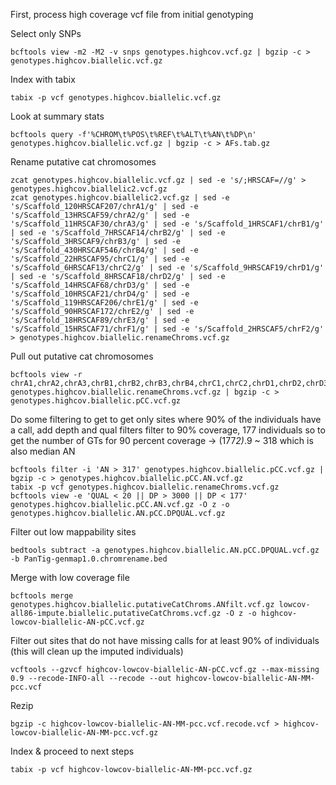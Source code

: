 First, process high coverage vcf file from initial genotyping

Select only SNPs
```
bcftools view -m2 -M2 -v snps genotypes.highcov.vcf.gz | bgzip -c > genotypes.highcov.biallelic.vcf.gz
```

Index with tabix
```
tabix -p vcf genotypes.highcov.biallelic.vcf.gz
```

Look at summary stats
```
bcftools query -f'%CHROM\t%POS\t%REF\t%ALT\t%AN\t%DP\n' genotypes.highcov.biallelic.vcf.gz | bgzip -c > AFs.tab.gz
```
Rename putative cat chromosomes 
```
zcat genotypes.highcov.biallelic.vcf.gz | sed -e 's/;HRSCAF=//g' > genotypes.highcov.biallelic2.vcf.gz
zcat genotypes.highcov.biallelic2.vcf.gz | sed -e 's/Scaffold_120HRSCAF207/chrA1/g' | sed -e 's/Scaffold_13HRSCAF59/chrA2/g' | sed -e 's/Scaffold_11HRSCAF30/chrA3/g' | sed -e 's/Scaffold_1HRSCAF1/chrB1/g' | sed -e 's/Scaffold_7HRSCAF14/chrB2/g' | sed -e 's/Scaffold_3HRSCAF9/chrB3/g' | sed -e 's/Scaffold_430HRSCAF546/chrB4/g' | sed -e 's/Scaffold_22HRSCAF95/chrC1/g' | sed -e 's/Scaffold_6HRSCAF13/chrC2/g' | sed -e 's/Scaffold_9HRSCAF19/chrD1/g' | sed -e 's/Scaffold_8HRSCAF18/chrD2/g' | sed -e 's/Scaffold_14HRSCAF68/chrD3/g' | sed -e 's/Scaffold_10HRSCAF21/chrD4/g' | sed -e 's/Scaffold_119HRSCAF206/chrE1/g' | sed -e 's/Scaffold_90HRSCAF172/chrE2/g' | sed -e 's/Scaffold_18HRSCAF89/chrE3/g' | sed -e 's/Scaffold_15HRSCAF71/chrF1/g' | sed -e 's/Scaffold_2HRSCAF5/chrF2/g' > genotypes.highcov.biallelic.renameChroms.vcf.gz
```
Pull out putative cat chromosomes 
```
bcftools view -r chrA1,chrA2,chrA3,chrB1,chrB2,chrB3,chrB4,chrC1,chrC2,chrD1,chrD2,chrD3,chrD4,chrE1,chrE2,chrE3,chrF1,chrF2 genotypes.highcov.biallelic.renameChroms.vcf.gz | bgzip -c > genotypes.highcov.biallelic.pCC.vcf.gz
```

Do some filtering to get to get only sites where 90% of the individuals have a call, add depth and qual filters
filter to 90% coverage, 177 individuals so to get the number of GTs for 90 percent coverage -> (177*2)*.9 ~ 318 which is also median AN
```
bcftools filter -i 'AN > 317' genotypes.highcov.biallelic.pCC.vcf.gz | bgzip -c > genotypes.highcov.biallelic.pCC.AN.vcf.gz
tabix -p vcf genotypes.highcov.biallelic.renameChroms.vcf.gz
bcftools view -e 'QUAL < 20 || DP > 3000 || DP < 177' genotypes.highcov.biallelic.pCC.AN.vcf.gz -O z -o genotypes.highcov.biallelic.AN.pCC.DPQUAL.vcf.gz
```

Filter out low mappability sites
```
bedtools subtract -a genotypes.highcov.biallelic.AN.pCC.DPQUAL.vcf.gz -b PanTig-genmap1.0.chromrename.bed
```

Merge with low coverage file
```
bcftools merge genotypes.highcov.biallelic.putativeCatChroms.ANfilt.vcf.gz lowcov-all86-impute.biallelic.putativeCatChroms.vcf.gz -O z -o highcov-lowcov-biallelic-AN-pCC.vcf.gz 
```
Filter out sites that do not have missing calls for at least 90% of individuals (this will clean up the imputed individuals)
```
vcftools --gzvcf highcov-lowcov-biallelic-AN-pCC.vcf.gz --max-missing 0.9 --recode-INFO-all --recode --out highcov-lowcov-biallelic-AN-MM-pcc.vcf
```
Rezip
```
bgzip -c highcov-lowcov-biallelic-AN-MM-pcc.vcf.recode.vcf > highcov-lowcov-biallelic-AN-MM-pcc.vcf.gz
```
Index & proceed to next steps
```
tabix -p vcf highcov-lowcov-biallelic-AN-MM-pcc.vcf.gz
```
